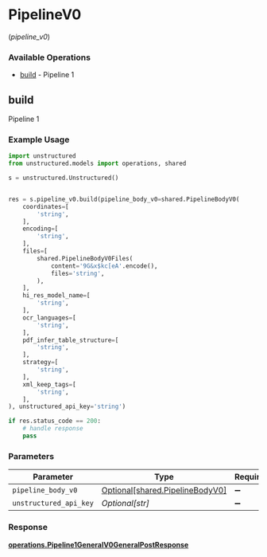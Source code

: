 # PipelineV0
(*pipeline_v0*)

### Available Operations

* [build](#build) - Pipeline 1

## build

Pipeline 1

### Example Usage

```python
import unstructured
from unstructured.models import operations, shared

s = unstructured.Unstructured()


res = s.pipeline_v0.build(pipeline_body_v0=shared.PipelineBodyV0(
    coordinates=[
        'string',
    ],
    encoding=[
        'string',
    ],
    files=[
        shared.PipelineBodyV0Files(
            content='9G&x$kc[eA'.encode(),
            files='string',
        ),
    ],
    hi_res_model_name=[
        'string',
    ],
    ocr_languages=[
        'string',
    ],
    pdf_infer_table_structure=[
        'string',
    ],
    strategy=[
        'string',
    ],
    xml_keep_tags=[
        'string',
    ],
), unstructured_api_key='string')

if res.status_code == 200:
    # handle response
    pass
```

### Parameters

| Parameter                                                                | Type                                                                     | Required                                                                 | Description                                                              |
| ------------------------------------------------------------------------ | ------------------------------------------------------------------------ | ------------------------------------------------------------------------ | ------------------------------------------------------------------------ |
| `pipeline_body_v0`                                                       | [Optional[shared.PipelineBodyV0]](../../models/shared/pipelinebodyv0.md) | :heavy_minus_sign:                                                       | N/A                                                                      |
| `unstructured_api_key`                                                   | *Optional[str]*                                                          | :heavy_minus_sign:                                                       | N/A                                                                      |


### Response

**[operations.Pipeline1GeneralV0GeneralPostResponse](../../models/operations/pipeline1generalv0generalpostresponse.md)**


